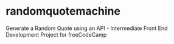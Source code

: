 # randomquotemachine
Generate a Random Quote using an API - Intermediate Front End Development Project for freeCodeCamp

